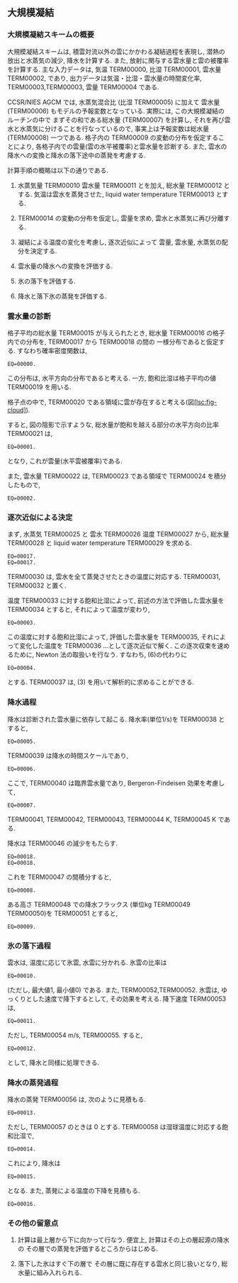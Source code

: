 ## 大規模凝結

### 大規模凝結スキームの概要

大規模凝結スキームは,
積雲対流以外の雲にかかわる凝結過程を表現し,
潜熱の放出と水蒸気の減少, 降水を計算する.
また, 放射に関与する雲水量と雲の被覆率を計算する.
主な入力データは, 気温 TERM00000, 比湿 TERM00001, 雲水量 TERM00002, であり,
出力データは気温・比湿・雲水量の時間変化率,
TERM00003,TERM00003,
雲量 TERM00004 である.

CCSR/NIES AGCM では, 水蒸気混合比 (比湿 TERM00005) に加えて
雲水量 (TERM00006) もモデルの予報変数となっている.
実際には, この大規模凝結のルーチンの中で
まずその和である総水量 (TERM00007) を計算し,
それを再び雲水と水蒸気に分けることを行なっているので,
事実上は予報変数は総水量 (TERM00008) 一つである.
格子内の TERM00009 の変動の分布を仮定することにより,
各格子内での雲量(雲の水平被覆率)と雲水量を診断する.
また, 雲水の降水への変換と降水の落下途中の蒸発を考慮する.

計算手順の概略は以下の通りである.

1.  水蒸気量 TERM00010 雲水量 TERM00011 とを加え,
    総水量 TERM00012 とする.
    気温は雲水を蒸発させた,
    liquid water temperature TERM00013 とする.

2.  TERM00014 の変動の分布を仮定し,
    雲量を求め, 雲水と水蒸気に再び分離する.

3.  凝結による温度の変化を考慮し,
    逐次近似によって
    雲量, 雲水量, 水蒸気の配分を決定する.

4.  雲水量の降水への変換を評価する.

5.  氷の落下を評価する.

6.  降水と落下氷の蒸発を評価する.

### 雲水量の診断

格子平均の総水量 TERM00015 が与えられたとき,
総水量 TERM00016 の格子内での分布を,
TERM00017 から TERM00018 の間の
一様分布であると仮定する. すなわち確率密度関数は,

    EQ=00000.

この分布は, 水平方向の分布であると考える.
一方, 飽和比湿は格子平均の値 TERM00019 を用いる.

格子点の中で,
TERM00020 である領域に雲が存在すると考える(図[\[lsc:fig-cloud\]](#lsc:fig-cloud)).

すると, 図の陰影で示すような,
総水量が飽和を越える部分の水平方向の比率 TERM00021 は,

    EQ=00001.

となり, これが雲量(水平雲被覆率)である.

また, 雲水量 TERM00022 は, TERM00023 である領域で
TERM00024 を積分したもので,

    EQ=00002.

### 逐次近似による決定

まず, 水蒸気 TERM00025 と 雲水 TERM00026 温度 TERM00027 から,
総水量 TERM00028 と liquid water temperature TERM00029 を求める.

    EQ=00017.
    EQ=00017.

TERM00030 は, 雲水を全て蒸発させたときの温度に対応する.
TERM00031, TERM00032 と置く.

温度 TERM00033 に対する飽和比湿によって,
前述の方法で評価した雲水量を TERM00034 とすると,
それによって温度が変わり,

    EQ=00003.

この温度に対する飽和比湿によって, 評価した雲水量を TERM00035,
それによって変化した温度を TERM00036 …として逐次近似で解く.
この逐次収束を速めるために, Newton 法の取扱いを行なう.
すなわち, (6)の代わりに

    EQ=00004.

とする.
TERM00037 は, (3) を用いて解析的に求めることができる.

### 降水過程

降水は診断された雲水量に依存して起こる.
降水率(単位1/s)を TERM00038 とすると,

    EQ=00005.

TERM00039 は降水の時間スケールであり,

    EQ=00006.

ここで, TERM00040 は臨界雲水量であり,
Bergeron-Findeisen 効果を考慮して,

    EQ=00007.

TERM00041, TERM00042, TERM00043,
TERM00044 K, TERM00045 K である.

降水は TERM00046 の減少をもたらす.

    EQ=00018.
    EQ=00018.

これを TERM00047 の間積分すると,

    EQ=00008.

ある高さ TERM00048 での降水フラックス
(単位kg TERM00049 TERM00050)を TERM00051 とすると,

    EQ=00009.

### 氷の落下過程

雲水は, 温度に応じて氷雲, 水雲に分かれる.
氷雲の比率は

    EQ=00010.

(ただし, 最大値1, 最小値0) である. また,
TERM00052,TERM00052.
氷雲は, ゆっくりとした速度で降下するとして,
その効果を考える. 降下速度 TERM00053 は,

    EQ=00011.

ただし, TERM00054 m/s, TERM00055.
すると,

    EQ=00012.

として, 降水と同様に処理できる.

### 降水の蒸発過程

降水の蒸発 TERM00056 は, 次のように見積もる.

    EQ=00013.

ただし, TERM00057 のときは 0 とする.
TERM00058 は湿球温度に対応する飽和比湿で,

    EQ=00014.

これにより, 降水は

    EQ=00015.

となる. また, 蒸発による温度の下降を見積もる.

    EQ=00016.

### その他の留意点

1.  計算は最上層から下に向かって行なう.
    便宜上, 計算はその上の層起源の降水の
    その層での蒸発を評価するところからはじめる.

2.  落下した氷はすぐ下の層で
    その層に既に存在する雲水と同じ扱いとなり,
    総水量に組み入れられる.
